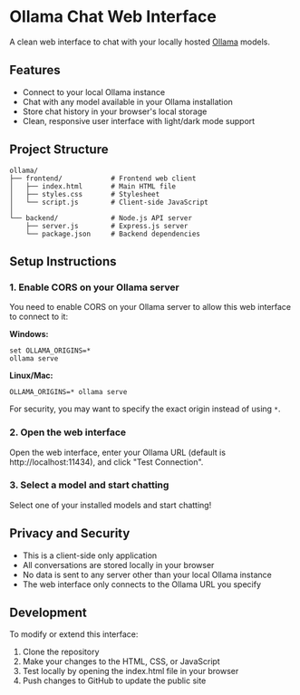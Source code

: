 # Ollama Chat Web Interface

A clean web interface to chat with your locally hosted [Ollama](https://ollama.ai/) models.

## Features

- Connect to your local Ollama instance
- Chat with any model available in your Ollama installation
- Store chat history in your browser's local storage
- Clean, responsive user interface with light/dark mode support

## Project Structure

```
ollama/
├── frontend/            # Frontend web client 
│   ├── index.html       # Main HTML file
│   ├── styles.css       # Stylesheet
│   └── script.js        # Client-side JavaScript
│
└── backend/             # Node.js API server
    ├── server.js        # Express.js server
    └── package.json     # Backend dependencies
```

## Setup Instructions

### 1. Enable CORS on your Ollama server

You need to enable CORS on your Ollama server to allow this web interface to connect to it:

**Windows:**
```
set OLLAMA_ORIGINS=*
ollama serve
```

**Linux/Mac:**
```
OLLAMA_ORIGINS=* ollama serve
```

For security, you may want to specify the exact origin instead of using `*`.

### 2. Open the web interface

Open the web interface, enter your Ollama URL (default is http://localhost:11434), and click "Test Connection".

### 3. Select a model and start chatting

Select one of your installed models and start chatting!

## Privacy and Security

- This is a client-side only application
- All conversations are stored locally in your browser
- No data is sent to any server other than your local Ollama instance
- The web interface only connects to the Ollama URL you specify

## Development

To modify or extend this interface:

1. Clone the repository
2. Make your changes to the HTML, CSS, or JavaScript
3. Test locally by opening the index.html file in your browser
4. Push changes to GitHub to update the public site
